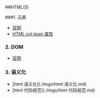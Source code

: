##HTML(5)

###1. 元素

- [官网](https://developer.mozilla.org/zh-CN/docs/Web/HTML/Element)
- [HTML col span 属性](https://www.runoob.com/tags/att-col-span.html)

### 2. DOM

- [官网](https://developer.mozilla.org/zh-CN/docs/Web/API/Document_Object_Model)

### 3. 语义化

- [html 语义化](./imgs/html 语义化.md)
- [html 代码规范](./imgs/html 代码规范.md)

